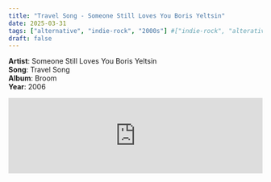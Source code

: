 ```yaml
---
title: "Travel Song - Someone Still Loves You Boris Yeltsin"
date: 2025-03-31
tags: ["alternative", "indie-rock", "2000s"] #["indie-rock", "alterative", "rock", "lo-fi", "new", "60s", "70s", "80s", "90s", "2000s", "2010s", "2020s"]
draft: false
---
```


**Artist**: Someone Still Loves You Boris Yeltsin\
**Song**: Travel Song \
**Album**: Broom \
**Year**: 2006

<iframe style="border: 0; width: 100%; height: 100%px;" src="https://bandcamp.com/EmbeddedPlayer/album=2055410784/size=large/bgcol=ffffff/linkcol=0687f5/tracklist=false/artwork=small/track=3406035864/transparent=true/" seamless><a href="https://sslyby.bandcamp.com/album/broom">Broom by Someone Still Loves You Boris Yeltsin</a></iframe>